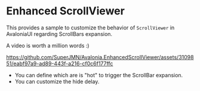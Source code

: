 # Enhanced ScrollViewer

This provides a sample to customize the behavior of `ScrollViewer` in AvaloniaUI regarding ScrollBars expansion.

A video is worth a million words :)

https://github.com/SuperJMN/Avalonia.EnhancedScrollViewer/assets/3109851/eabf97a9-ad89-443f-a216-cf0c6f177ffc

- You can define which are is "hot" to trigger the ScrollBar expansion.
- You can customize the hide delay.
